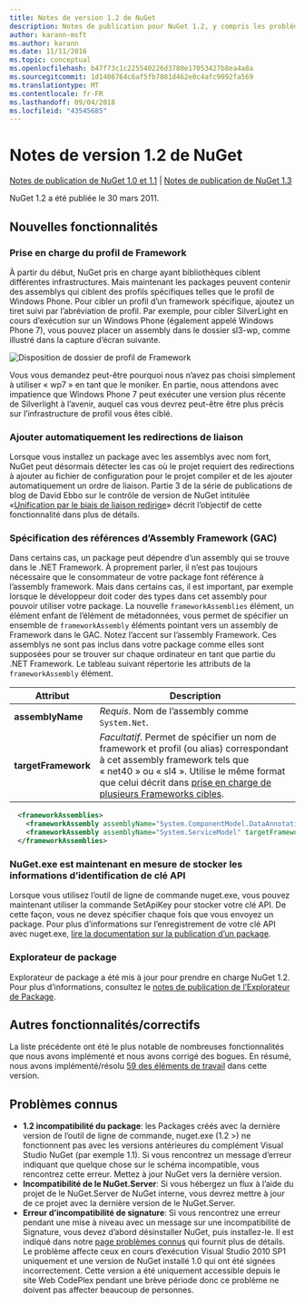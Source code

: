 ```yaml
---
title: Notes de version 1.2 de NuGet
description: Notes de publication pour NuGet 1.2, y compris les problèmes connus, les correctifs de bogues, les fonctionnalités ajoutées et les dcr.
author: karann-msft
ms.author: karann
ms.date: 11/11/2016
ms.topic: conceptual
ms.openlocfilehash: b47f73c1c225540226d3780e17053427b8ea4a8a
ms.sourcegitcommit: 1d1406764c6af5fb7801d462e0c4afc9092fa569
ms.translationtype: MT
ms.contentlocale: fr-FR
ms.lasthandoff: 09/04/2018
ms.locfileid: "43545685"
---
```

# <a name="nuget-12-release-notes"></a>Notes de version 1.2 de NuGet

[Notes de publication de NuGet 1.0 et 1.1](../release-notes/nuget-1.1.md) | [Notes de publication de NuGet 1.3](../release-notes/nuget-1.3.md)

NuGet 1.2 a été publiée le 30 mars 2011.

## <a name="new-features"></a>Nouvelles fonctionnalités

### <a name="framework-profile-support"></a>Prise en charge du profil de Framework

À partir du début, NuGet pris en charge ayant bibliothèques ciblent différentes infrastructures. Mais maintenant les packages peuvent contenir des assemblys qui ciblent des profils spécifiques telles que le profil de Windows Phone. Pour cibler un profil d’un framework spécifique, ajoutez un tiret suivi par l’abréviation de profil. Par exemple, pour cibler SilverLight en cours d’exécution sur un Windows Phone (également appelé Windows Phone 7), vous pouvez placer un assembly dans le dossier sl3-wp, comme illustré dans la capture d’écran suivante.

![Disposition de dossier de profil de Framework](./media/framework-profile-support.png)

Vous vous demandez peut-être pourquoi nous n’avez pas choisi simplement à utiliser « wp7 » en tant que le moniker. En partie, nous attendons avec impatience que Windows Phone 7 peut exécuter une version plus récente de Silverlight à l’avenir, auquel cas vous devrez peut-être être plus précis sur l’infrastructure de profil vous êtes ciblé.

### <a name="automatically-add-binding-redirects"></a>Ajouter automatiquement les redirections de liaison

Lorsque vous installez un package avec les assemblys avec nom fort, NuGet peut désormais détecter les cas où le projet requiert des redirections à ajouter au fichier de configuration pour le projet compiler et de les ajouter automatiquement un ordre de liaison. Partie 3 de la série de publications de blog de David Ebbo sur le contrôle de version de NuGet intitulée «[Unification par le biais de liaison redirige](http://blog.davidebbo.com/2011/01/nuget-versioning-part-3-unification-via.html)» décrit l’objectif de cette fonctionnalité dans plus de détails.

<a name="framework-assembly-refs"></a>

### <a name="specifying-framework-assembly-references-gac"></a>Spécification des références d’Assembly Framework (GAC)

Dans certains cas, un package peut dépendre d’un assembly qui se trouve dans le .NET Framework. À proprement parler, il n’est pas toujours nécessaire que le consommateur de votre package font référence à l’assembly framework. Mais dans certains cas, il est important, par exemple lorsque le développeur doit coder des types dans cet assembly pour pouvoir utiliser votre package. La nouvelle `frameworkAssemblies` élément, un élément enfant de l’élément de métadonnées, vous permet de spécifier un ensemble de `frameworkAssembly` éléments pointant vers un assembly de Framework dans le GAC. Notez l’accent sur l’assembly Framework.
Ces assemblys ne sont pas inclus dans votre package comme elles sont supposées pour se trouver sur chaque ordinateur en tant que partie du .NET Framework. Le tableau suivant répertorie les attributs de la `frameworkAssembly` élément.


|Attribut |Description|
|----------------|-----------|
|**assemblyName**|*Requis*. Nom de l’assembly comme `System.Net`.|
|**targetFramework**|*Facultatif*. Permet de spécifier un nom de framework et profil (ou alias) correspondant à cet assembly framework tels que « net40 » ou « sl4 ». Utilise le même format que celui décrit dans [prise en charge de plusieurs Frameworks cibles](../create-packages/supporting-multiple-target-frameworks.md).|

```xml
  <frameworkAssemblies>
    <frameworkAssembly assemblyName="System.ComponentModel.DataAnnotations" targetFramework="net40" />
    <frameworkAssembly assemblyName="System.ServiceModel" targetFramework="net40" />
  </frameworkAssemblies>
```

### <a name="nugetexe-now-is-able-to-store-api-key-credentials"></a>NuGet.exe est maintenant en mesure de stocker les informations d’identification de clé API

Lorsque vous utilisez l’outil de ligne de commande nuget.exe, vous pouvez maintenant utiliser la commande SetApiKey pour stocker votre clé API. De cette façon, vous ne devez spécifier chaque fois que vous envoyez un package. Pour plus d’informations sur l’enregistrement de votre clé API avec nuget.exe, [lire la documentation sur la publication d’un package](../create-packages/publish-a-package.md).

### <a name="package-explorer"></a>Explorateur de package
Explorateur de package a été mis à jour pour prendre en charge NuGet 1.2. Pour plus d’informations, consultez le [notes de publication de l’Explorateur de Package](http://nuget.codeplex.com/wikipage?title=New%20features%20in%20NuGet%20Package%20Explorer%201.0).

## <a name="other-featuresfixes"></a>Autres fonctionnalités/correctifs

La liste précédente ont été le plus notable de nombreuses fonctionnalités que nous avons implémenté et nous avons corrigé des bogues. En résumé, nous avons implémenté/résolu [59 des éléments de travail](http://nuget.codeplex.com/workitem/list/advanced?keyword=&status=All&type=All&priority=All&release=NuGet%201.2&assignedTo=All&component=All&sortField=Votes&sortDirection=Descending&page=0) dans cette version.

## <a name="known-issues"></a>Problèmes connus

* **1.2 incompatibilité du package**: les Packages créés avec la dernière version de l’outil de ligne de commande, nuget.exe (1.2 >) ne fonctionnent pas avec les versions antérieures du complément Visual Studio NuGet (par exemple 1.1). Si vous rencontrez un message d’erreur indiquant que quelque chose sur le schéma incompatible, vous rencontrez cette erreur. Mettez à jour NuGet vers la dernière version.
* **Incompatibilité de le NuGet.Server**: Si vous hébergez un flux à l’aide du projet de le NuGet.Server de NuGet interne, vous devrez mettre à jour de ce projet avec la dernière version de le NuGet.Server.
* **Erreur d’incompatibilité de signature**: Si vous rencontrez une erreur pendant une mise à niveau avec un message sur une incompatibilité de Signature, vous devez d’abord désinstaller NuGet, puis installez-le. Il est indiqué dans notre [page problèmes connus](../release-notes/known-issues.md) qui fournit plus de détails. Le problème affecte ceux en cours d’exécution Visual Studio 2010 SP1 uniquement et une version de NuGet installé 1.0 qui ont été signées incorrectement. Cette version a été uniquement accessible depuis le site Web CodePlex pendant une brève période donc ce problème ne doivent pas affecter beaucoup de personnes.